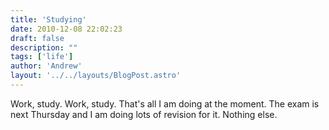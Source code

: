 ```yaml
---
title: 'Studying'
date: 2010-12-08 22:02:23
draft: false
description: ""
tags: ['life']
author: 'Andrew'
layout: '../../layouts/BlogPost.astro'
---
```


Work, study. Work, study. That's all I am doing at the moment. The exam is next Thursday and I am doing lots of revision for it. Nothing else.
